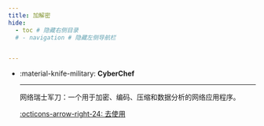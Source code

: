 ```yaml
---
title: 加解密
hide:
  - toc # 隐藏右侧目录
  # - navigation # 隐藏左侧导航栏


---
```

<style>
.md-content .md-typeset h1 {
      display: none;
  }
</style>

<div class="grid cards" markdown>

-   :material-knife-military: __CyberChef__

    ---

    网络瑞士军刀：一个用于加密、编码、压缩和数据分析的网络应用程序。

    [:octicons-arrow-right-24: 去使用](https://gchq.github.io/CyberChef/)
</div>